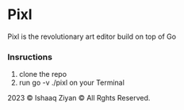 # Pixl
Pixl is the revolutionary art editor build on top of Go

### Insructions ###
1. clone the repo
2. run  go -v ./pixl on your Terminal

2023 © Ishaaq Ziyan
© All Rghts Reserved. 
